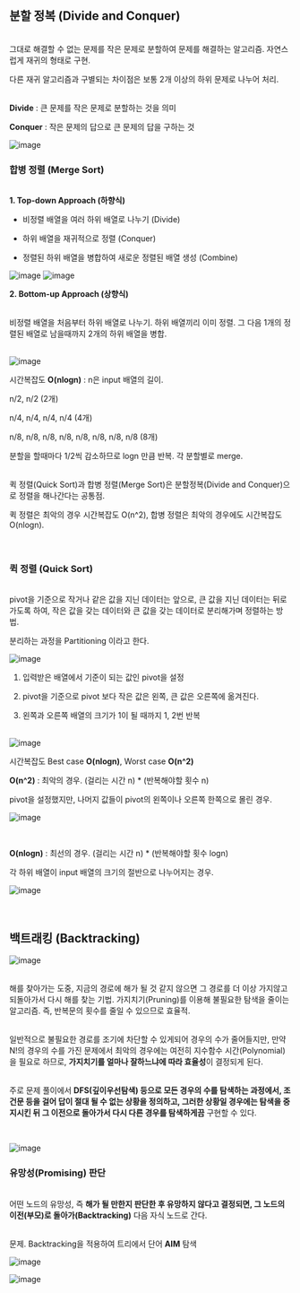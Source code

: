 ## 분할 정복 (Divide and Conquer)

<br />그대로 해결할 수 없는 문제를 작은 문제로 분할하여 문제를 해결하는 알고리즘. 자연스럽게 재귀의 형태로 구현.

다른 재귀 알고리즘과 구별되는 차이점은 보통 2개 이상의 하위 문제로 나누어 처리.

<br />**Divide** : 큰 문제를 작은 문제로 분할하는 것을 의미

**Conquer** : 작은 문제의 답으로 큰 문제의 답을 구하는 것

![image](https://user-images.githubusercontent.com/39346980/154774095-7e170413-d06c-4d68-9fad-55498f3c1983.png)


### 합병 정렬 (Merge Sort)
 
<br />**1. Top-down Approach (하향식)**
<br />
- 비정렬 배열을 여러 하위 배열로 나누기 (Divide)

- 하위 배열을 재귀적으로 정렬 (Conquer)

- 정렬된 하위 배열을 병합하여 새로운 정렬된 배열 생성 (Combine)<br />

![image](https://user-images.githubusercontent.com/39346980/154774301-ae96488d-7943-4353-bd60-a2c2a142fe6f.png)
![image](https://user-images.githubusercontent.com/39346980/154774312-8a2a46f7-8534-4fa3-b987-16b221e82c11.png)


**2. Bottom-up Approach (상향식)**

<br />비정렬 배열을 처음부터 하위 배열로 나누기. 하위 배열끼리 이미 정렬. 그 다음 1개의 정렬된 배열로 남을때까지 2개의 하위 배열을 병합.
<br /><br />

![image](https://user-images.githubusercontent.com/39346980/154774322-44d3fff4-8a77-4e3c-9dbf-d7ecde25c0db.png)

시간복잡도 **O(nlogn)** : n은 input 배열의 길이.


n/2, n/2 (2개)

n/4, n/4, n/4, n/4 (4개)

n/8, n/8, n/8, n/8, n/8, n/8, n/8, n/8 (8개)

분할을 할때마다 1/2씩 감소하므로 logn 만큼 반복. 각 분할별로 merge.

 
<br />퀵 정렬(Quick Sort)과 합병 정렬(Merge Sort)은 분할정복(Divide and Conquer)으로 정렬을 해나간다는 공통점.

퀵 정렬은 최악의 경우 시간복잡도 O(n^2), 합병 정렬은 최악의 경우에도 시간복잡도 O(nlogn).
<br /><br /><br />

### 퀵 정렬 (Quick Sort)
<br />pivot을 기준으로 작거나 같은 값을 지닌 데이터는 앞으로, 큰 값을 지닌 데이터는 뒤로 가도록 하여, 작은 값을 갖는 데이터와 큰 값을 갖는 데이터로 분리해가며 정렬하는 방법.

분리하는 과정을 Partitioning 이라고 한다.

![image](https://user-images.githubusercontent.com/39346980/154774354-f7e94a9e-a93c-4807-a7de-23c5616aba26.png)

 

1. 입력받은 배열에서 기준이 되는 값인 pivot을 설정

2. pivot을 기준으로 pivot 보다 작은 값은 왼쪽, 큰 값은 오른쪽에 옮겨진다.

3. 왼쪽과 오른쪽 배열의 크기가 1이 될 때까지 1, 2번 반복<br /><br />

![image](https://user-images.githubusercontent.com/39346980/154774371-e836968b-5c98-48ff-b032-9e5fa225fe47.png)


시간복잡도 Best case **O(nlogn)**, Worst case **O(n^2)**

 

**O(n^2)** : 최악의 경우. (걸리는 시간 n) * (반복해야할 횟수 n)

pivot을 설정했지만, 나머지 값들이 pivot의 왼쪽이나 오른쪽 한쪽으로 몰린 경우.

![image](https://user-images.githubusercontent.com/39346980/154774407-5cb58918-58d1-4cfd-a7cf-5b882bb8889d.png)

<br />

**O(nlogn)** : 최선의 경우. (걸리는 시간 n) * (반복해야할 횟수 logn)

각 하위 배열이 input 배열의 크기의 절반으로 나누어지는 경우.

![image](https://user-images.githubusercontent.com/39346980/154774429-f9eccda4-347a-4717-b617-fbe009eba2f1.png)

<br />

## 백트래킹 (Backtracking)

 ![image](https://user-images.githubusercontent.com/39346980/154774451-cf06ecbb-0506-4493-bd27-f44e2cfb3727.png)


<br />해를 찾아가는 도중, 지금의 경로에 해가 될 것 같지 않으면 그 경로를 더 이상 가지않고 되돌아가서 다시 해를 찾는 기법.
가지치기(Pruning)를 이용해 불필요한 탐색을 줄이는 알고리즘. 즉, 반복문의 횟수를 줄일 수 있으므로 효율적.

 

<br />일반적으로 불필요한 경로를 조기에 차단할 수 있게되어 경우의 수가 줄어들지만, 만약 N!의 경우의 수를 가진 문제에서 최악의 경우에는 여전히 지수함수 시간(Polynomial)을 필요로 하므로, **가지치기를 얼마나 잘하느냐에 따라 효율성**이 결정되게 된다.

 

<br />주로 문제 풀이에서 **DFS(깊이우선탐색) 등으로 모든 경우의 수를 탐색하는 과정에서, 조건문 등을 걸어 답이 절대 될 수 없는 상황을 정의하고, 그러한 상황일 경우에는 탐색을 중지시킨 뒤 그 이전으로 돌아가서 다시 다른 경우를 탐색하게끔** 구현할 수 있다.

<br />

 ![image](https://user-images.githubusercontent.com/39346980/154774491-7fdfbd2d-3188-4da9-8038-10602e88c07b.png)


### 유망성(Promising) 판단
 

<br />어떤 노드의 유망성, 즉 **해가 될 만한지 판단한 후 유망하지 않다고 결정되면, 그 노드의 이전(부모)로 돌아가(Backtracking)** 다음 자식 노드로 간다.


<br />문제. Backtracking을 적용하여 트리에서 단어 **AIM** 탐색<br />

![image](https://user-images.githubusercontent.com/39346980/154774521-47e9b35d-8efb-4174-a628-7e35f0d89457.png)

![image](https://user-images.githubusercontent.com/39346980/154774528-37c914f7-3d06-48d7-af47-230d1b07c115.png)

